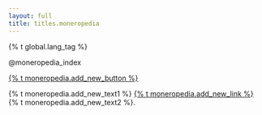 ```yaml
---
layout: full
title: titles.moneropedia
---
```


{% t global.lang_tag %}

<div class="row">

@moneropedia_index

</div>

<p><a href="https://repo.getmonero.org/monero-project/monero-site#60-how-to-make-a-moneropedia-entry" class="btn-link btn-auto btn-primary">{% t moneropedia.add_new_button %}</a></p>

{% t moneropedia.add_new_text1 %} [{% t moneropedia.add_new_link %}](https://repo.getmonero.org/monero-project/monero-site/issues) {% t moneropedia.add_new_text2 %}.
